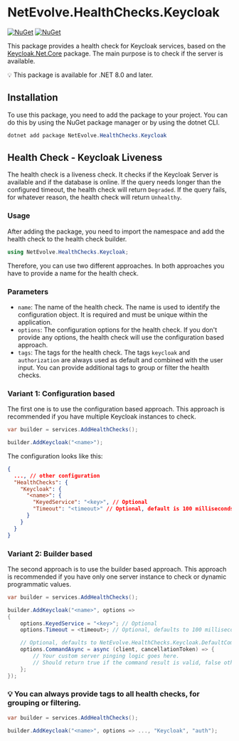 # NetEvolve.HealthChecks.Keycloak

[![NuGet](https://img.shields.io/nuget/v/NetEvolve.HealthChecks.Keycloak?logo=nuget)](https://www.nuget.org/packages/NetEvolve.HealthChecks.Keycloak/)
[![NuGet](https://img.shields.io/nuget/dt/NetEvolve.HealthChecks.Keycloak?logo=nuget)](https://www.nuget.org/packages/NetEvolve.HealthChecks.Keycloak/)

This package provides a health check for Keycloak services, based on the [Keycloak.Net.Core](https://www.nuget.org/packages/Keycloak.Net.Core/) package. The main purpose is to check if the server is available.

:bulb: This package is available for .NET 8.0 and later.

## Installation
To use this package, you need to add the package to your project. You can do this by using the NuGet package manager or by using the dotnet CLI.
```powershell
dotnet add package NetEvolve.HealthChecks.Keycloak
```

## Health Check - Keycloak Liveness
The health check is a liveness check. It checks if the Keycloak Server is available and if the database is online.
If the query needs longer than the configured timeout, the health check will return `Degraded`.
If the query fails, for whatever reason, the health check will return `Unhealthy`.

### Usage
After adding the package, you need to import the namespace and add the health check to the health check builder.
```csharp
using NetEvolve.HealthChecks.Keycloak;
```
Therefore, you can use two different approaches. In both approaches you have to provide a name for the health check.

### Parameters
- `name`: The name of the health check. The name is used to identify the configuration object. It is required and must be unique within the application.
- `options`: The configuration options for the health check. If you don't provide any options, the health check will use the configuration based approach.
- `tags`: The tags for the health check. The tags `keycloak` and `authorization` are always used as default and combined with the user input. You can provide additional tags to group or filter the health checks.

### Variant 1: Configuration based
The first one is to use the configuration based approach. This approach is recommended if you have multiple Keycloak instances to check.
```csharp
var builder = services.AddHealthChecks();

builder.AddKeycloak("<name>");
```

The configuration looks like this:
```json
{
  ..., // other configuration
  "HealthChecks": {
    "Keycloak": {
      "<name>": {
        "KeyedService": "<key>", // Optional
        "Timeout": "<timeout>" // Optional, default is 100 milliseconds
      }
    }
  }
}
```

### Variant 2: Builder based
The second approach is to use the builder based approach. This approach is recommended if you have only one server instance to check or dynamic programmatic values.
```csharp
var builder = services.AddHealthChecks();

builder.AddKeycloak("<name>", options =>
{
    options.KeyedService = "<key>"; // Optional
    options.Timeout = <timeout>; // Optional, defaults to 100 milliseconds

    // Optional, defaults to NetEvolve.HealthChecks.Keycloak.DefaultCommandAsync
    options.CommandAsync = async (client, cancellationToken) => {
        // Your custom server pinging logic goes here.
        // Should return true if the command result is valid, false otherwise.
    };
});
```

### :bulb: You can always provide tags to all health checks, for grouping or filtering.

```csharp
var builder = services.AddHealthChecks();

builder.AddKeycloak("<name>", options => ..., "Keycloak", "auth");
```
